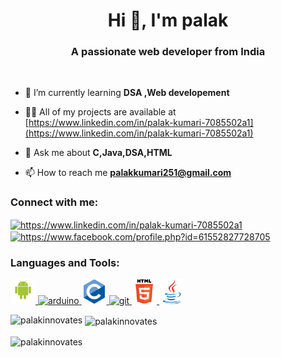 <h1 align="center">Hi 👋, I'm palak</h1>
<h3 align="center">A passionate web developer from India</h3>
<img scr="" alt="">

- 🌱 I’m currently learning **DSA ,Web developement**

- 👨‍💻 All of my projects are available at [https://www.linkedin.com/in/palak-kumari-7085502a1](https://www.linkedin.com/in/palak-kumari-7085502a1)

- 💬 Ask me about **C,Java,DSA,HTML**

- 📫 How to reach me **palakkumari251@gmail.com**

<h3 align="left">Connect with me:</h3>
<p align="left">
<a href="https://linkedin.com/in/https://www.linkedin.com/in/palak-kumari-7085502a1" target="blank"><img align="center" src="https://raw.githubusercontent.com/rahuldkjain/github-profile-readme-generator/master/src/images/icons/Social/linked-in-alt.svg" alt="https://www.linkedin.com/in/palak-kumari-7085502a1" height="30" width="40" /></a>
<a href="https://fb.com/https://www.facebook.com/profile.php?id=61552827728705" target="blank"><img align="center" src="https://raw.githubusercontent.com/rahuldkjain/github-profile-readme-generator/master/src/images/icons/Social/facebook.svg" alt="https://www.facebook.com/profile.php?id=61552827728705" height="30" width="40" /></a>
</p>

<h3 align="left">Languages and Tools:</h3>
<p align="left"> <a href="https://developer.android.com" target="_blank" rel="noreferrer"> <img src="https://raw.githubusercontent.com/devicons/devicon/master/icons/android/android-original-wordmark.svg" alt="android" width="40" height="40"/> </a> <a href="https://www.arduino.cc/" target="_blank" rel="noreferrer"> <img src="https://cdn.worldvectorlogo.com/logos/arduino-1.svg" alt="arduino" width="40" height="40"/> </a> <a href="https://www.cprogramming.com/" target="_blank" rel="noreferrer"> <img src="https://raw.githubusercontent.com/devicons/devicon/master/icons/c/c-original.svg" alt="c" width="40" height="40"/> </a> <a href="https://git-scm.com/" target="_blank" rel="noreferrer"> <img src="https://www.vectorlogo.zone/logos/git-scm/git-scm-icon.svg" alt="git" width="40" height="40"/> </a> <a href="https://www.w3.org/html/" target="_blank" rel="noreferrer"> <img src="https://raw.githubusercontent.com/devicons/devicon/master/icons/html5/html5-original-wordmark.svg" alt="html5" width="40" height="40"/> </a> <a href="https://www.java.com" target="_blank" rel="noreferrer"> <img src="https://raw.githubusercontent.com/devicons/devicon/master/icons/java/java-original.svg" alt="java" width="40" height="40"/> </a> </p>

<p><img align="left" src="https://github-readme-stats.vercel.app/api/top-langs?username=palakinnovates&show_icons=true&locale=en&layout=compact" alt="palakinnovates" /></p>

<p>&nbsp;<img align="center" src="https://github-readme-stats.vercel.app/api?username=palakinnovates&show_icons=true&locale=en" alt="palakinnovates" /></p>

<p><img align="center" src="https://github-readme-streak-stats.herokuapp.com/?user=palakinnovates&" alt="palakinnovates" /></p>

